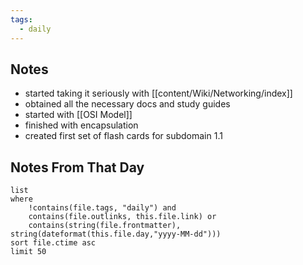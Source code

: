 ```yaml
---
tags:
  - daily
---
```

## Notes

- started taking it seriously with [[content/Wiki/Networking/index]]
- obtained all the necessary docs and study guides
- started with [[OSI Model]]
- finished with encapsulation
- created first set of flash cards for subdomain 1.1

## Notes From That Day

```dataview
list
where
	!contains(file.tags, "daily") and
	contains(file.outlinks, this.file.link) or
	contains(string(file.frontmatter), string(dateformat(this.file.day,"yyyy-MM-dd")))
sort file.ctime asc
limit 50
```